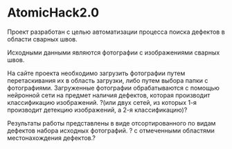 # AtomicHack2.0

Проект разработан с целью автоматизации процесса поиска дефектов в области сварных швов.

Исходными данными являются фотографии с изображениями сварных швов.

На сайте проекта необходимо загрузить фотографии путем перетаскивания их в область загрузки, либо  путем выбора папки с фотографиями.
Загруженные фотографии обрабатываются с помощью нейронной сети на предмет наличия дефектов, которая производит классификацию изображений.
?(или двух сетей, из которых 1-я производит детекцию изображений, а 2-я классификацию)?

Результаты работы представлены в виде отсортированного по видам дефектов набора исходных фотографий.
? с отмеченными областями местонахождения дефектов.?